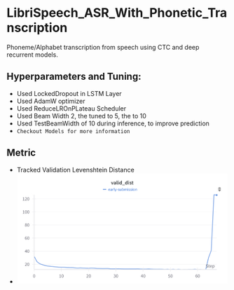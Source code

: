 # LibriSpeech_ASR_With_Phonetic_Transcription
 Phoneme/Alphabet transcription from speech using CTC and deep recurrent models.

## Hyperparameters and Tuning:
- Used LockedDropout in LSTM Layer
- Used AdamW optimizer
- Used ReduceLROnPLateau Scheduler
- Used Beam Width 2, the tuned to 5, the to 10
- Used TestBeamWidth of 10 during inference, to improve prediction
- `Checkout Models for more information`

## Metric
- Tracked Validation Levenshtein Distance
- ![Valid_Levenshtein_Distance](metric/valid_levenshtein_dist.png)
